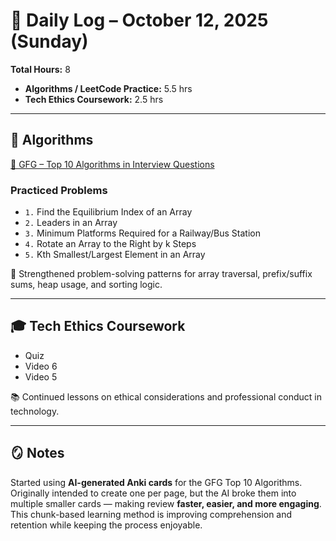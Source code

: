 # 📅 Daily Log – October 12, 2025 (Sunday)

**Total Hours:** 8  
- **Algorithms / LeetCode Practice:** 5.5 hrs  
- **Tech Ethics Coursework:** 2.5 hrs  

---

## 🧮 Algorithms
[🔗 GFG – Top 10 Algorithms in Interview Questions](https://www.geeksforgeeks.org/dsa/top-10-algorithms-in-interview-questions/)

### Practiced Problems
- `1.` Find the Equilibrium Index of an Array  
- `2.` Leaders in an Array  
- `3.` Minimum Platforms Required for a Railway/Bus Station  
- `4.` Rotate an Array to the Right by k Steps  
- `5.` Kth Smallest/Largest Element in an Array  

🧩 Strengthened problem-solving patterns for array traversal, prefix/suffix sums, heap usage, and sorting logic.

---

## 🎓 Tech Ethics Coursework
- Quiz  
- Video 6  
- Video 5  

📚 Continued lessons on ethical considerations and professional conduct in technology.

---

## 🪞 Notes
Started using **AI-generated Anki cards** for the GFG Top 10 Algorithms.  
Originally intended to create one per page, but the AI broke them into multiple smaller cards — making review **faster, easier, and more engaging**.  
This chunk-based learning method is improving comprehension and retention while keeping the process enjoyable.